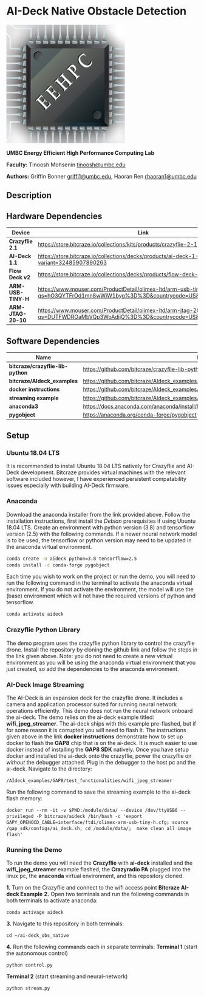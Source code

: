 # AI-Deck Native Obstacle Detection
![logo](https://github.com/GriffinBonner/ai-deck_obs_native/blob/main/Images/eehpc.png)


**UMBC Energy Efficient High Performance Computing Lab**

**Faculty:** Tinoosh Mohsenin <tinoosh@umbc.edu>

**Authors:** Griffin Bonner <griffi1@umbc.edu>, Haoran Ren <rhaoran1@umbc.edu>


## Description

## Hardware Dependencies
| Device | Link |
| ------ | ------ |
| **Crazyflie 2.1** | https://store.bitcraze.io/collections/kits/products/crazyflie-2-1 |
| **AI-Deck 1.1** | https://store.bitcraze.io/collections/decks/products/ai-deck-1-1?variant=32485907890263 |
| **Flow Deck v2** | https://store.bitcraze.io/collections/decks/products/flow-deck-v2 |
| **ARM-USB-TINY-H** | https://www.mouser.com/ProductDetail/olimex-ltd/arm-usb-tiny-h/?qs=hO3QYTFrOd1mn8wWiW1byg%3D%3D&countrycode=US&currencycode=USD |
| **ARM-JTAG-20-10** | https://www.mouser.com/ProductDetail/olimex-ltd/arm-jtag-20-10/?qs=DUTFWDROaMbVQp3WoAdijQ%3D%3D&countrycode=US&currencycode=USD |

## Software Dependencies
| Name | Instructions |
| ------ | ------ |
| **bitcraze/crazyflie-lib-python** | https://github.com/bitcraze/crazyflie-lib-python/blob/master/docs/installation/install.md |
| **bitcraze/AIdeck_examples** | https://github.com/bitcraze/AIdeck_examples.git |
| **docker instructions** | https://github.com/bitcraze/AIdeck_examples/blob/master/docs/getting-started/docker-gap8.md |
| **streaming example** | https://github.com/bitcraze/AIdeck_examples/tree/master/GAP8/test_functionalities/wifi_jpeg_streamer |
| **anaconda3** | https://docs.anaconda.com/anaconda/install/linux/ |
| **pygobject** | https://anaconda.org/conda-forge/pygobject |

## Setup

### Ubuntu 18.04 LTS
It is recommended to install Ubuntu 18.04 LTS natively for Crazyflie and AI-Deck development. Bitcraze provides 
virtual machines with the relevant software included however, I have experienced persistent compatability issues 
especially with building AI-Deck firmware. 

### Anaconda
Download the anaconda installer from the link provided above. Follow the installation instructions, first 
install the *Debian* prerequisites if using Ubuntu 18.04 LTS. Create an environment with python version (3.8) and 
tensorflow version (2.5) with the following commands. If a newer neural network model is to be used, 
the tensorflow or python version may need to be updated in the anaconda virtual environment. 
```sh
conda create -n aideck python=3.8 tensorflow=2.5
conda install -c conda-forge pygobject
```
Each time you wish to work on the project or run the demo, you will need to run the following command in the 
terminal to activate the anaconda virtual environment. If you do not activate the environment, the model will 
use the (base) environment which will not have the required versions of python and tensorflow. 
```sh
conda activate aideck
```

### Crazyflie Python Library
The demo program uses the crazyflie python library to control the crazyflie drone. Install the repository by
cloning the github link and follow the steps in the link given above. Note: you do not need to create a new 
virtual environment as you will be using the anaconda virtual environment that you just created, so add the 
dependencies to the anaconda environment. 

### AI-Deck Image Streaming
The AI-Deck is an expansion deck for the crazyflie drone. It includes a camera and application processor
suited for running neural network operations efficiently. This demo does not run the neural network 
onboard the ai-deck. The demo relies on the ai-deck example titled: **wifi_jpeg_streamer**. The ai-deck
ships with this example pre-flashed, but if for some reason it is corrupted you will need to flash it. 
The instructions given above in the link **docker instructions** demonstrate how to set up docker to
flash the **GAP8** chip that is on the ai-deck. It is much easier to use docker instead of installing the 
**GAP8 SDK** natively. Once you have setup docker and installed the ai-deck onto the crazyflie, power the 
crazyflie on *without* the debugger attached. Plug in the debugger to the host pc and the ai-deck. 
Navigate to the directory: 

    /AIdeck_examples/GAP8/test_functionalities/wifi_jpeg_streamer
    
Run the following command to save the streaming example to the ai-deck flash memory: 

    docker run --rm -it -v $PWD:/module/data/ --device /dev/ttyUSB0 --privileged -P bitcraze/aideck /bin/bash -c 'export GAPY_OPENOCD_CABLE=interface/ftdi/olimex-arm-usb-tiny-h.cfg; source /gap_sdk/configs/ai_deck.sh; cd /module/data/;  make clean all image flash'

### Running the Demo
To run the demo you will need the **Crazyflie** with **ai-deck** installed and the **wifi_jpeg_streamer** 
example flashed, the **Crazyradio PA** plugged into the linux pc, the **anaconda** virtual environment, and 
this repository cloned. 

**1.** Turn on the Crazyflie and connect to the wifi access point **Bitcraze AI-deck Example**
**2.** Open two terminals and run the following commands in both terminals to activate anaconda:

    conda activage aideck
**3.** Navigate to this repository in both terminals:
    
    cd ~/ai-deck_obs_native
    
**4.** Run the following commands each in separate terminals:
**Terminal 1** (start the autonomous control)

    python control.py
**Terminal 2** (start streaming and neural-network)

    python stream.py